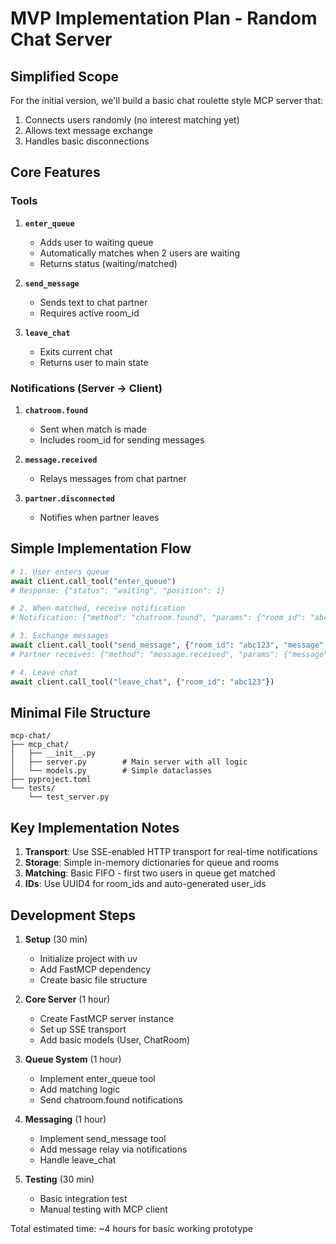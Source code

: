 # MVP Implementation Plan - Random Chat Server

## Simplified Scope

For the initial version, we'll build a basic chat roulette style MCP server that:
1. Connects users randomly (no interest matching yet)
2. Allows text message exchange
3. Handles basic disconnections

## Core Features

### Tools

1. **`enter_queue`**
   - Adds user to waiting queue
   - Automatically matches when 2 users are waiting
   - Returns status (waiting/matched)

2. **`send_message`**
   - Sends text to chat partner
   - Requires active room_id

3. **`leave_chat`**
   - Exits current chat
   - Returns user to main state

### Notifications (Server → Client)

1. **`chatroom.found`**
   - Sent when match is made
   - Includes room_id for sending messages

2. **`message.received`**
   - Relays messages from chat partner
   
3. **`partner.disconnected`**
   - Notifies when partner leaves

## Simple Implementation Flow

```python
# 1. User enters queue
await client.call_tool("enter_queue")
# Response: {"status": "waiting", "position": 1}

# 2. When matched, receive notification
# Notification: {"method": "chatroom.found", "params": {"room_id": "abc123"}}

# 3. Exchange messages
await client.call_tool("send_message", {"room_id": "abc123", "message": "Hello!"})
# Partner receives: {"method": "message.received", "params": {"message": "Hello!"}}

# 4. Leave chat
await client.call_tool("leave_chat", {"room_id": "abc123"})
```

## Minimal File Structure

```
mcp-chat/
├── mcp_chat/
│   ├── __init__.py
│   ├── server.py        # Main server with all logic
│   └── models.py        # Simple dataclasses
├── pyproject.toml
└── tests/
    └── test_server.py
```

## Key Implementation Notes

1. **Transport**: Use SSE-enabled HTTP transport for real-time notifications
2. **Storage**: Simple in-memory dictionaries for queue and rooms
3. **Matching**: Basic FIFO - first two users in queue get matched
4. **IDs**: Use UUID4 for room_ids and auto-generated user_ids

## Development Steps

1. **Setup** (30 min)
   - Initialize project with uv
   - Add FastMCP dependency
   - Create basic file structure

2. **Core Server** (1 hour)
   - Create FastMCP server instance
   - Set up SSE transport
   - Add basic models (User, ChatRoom)

3. **Queue System** (1 hour)
   - Implement enter_queue tool
   - Add matching logic
   - Send chatroom.found notifications

4. **Messaging** (1 hour)
   - Implement send_message tool
   - Add message relay via notifications
   - Handle leave_chat

5. **Testing** (30 min)
   - Basic integration test
   - Manual testing with MCP client

Total estimated time: ~4 hours for basic working prototype
